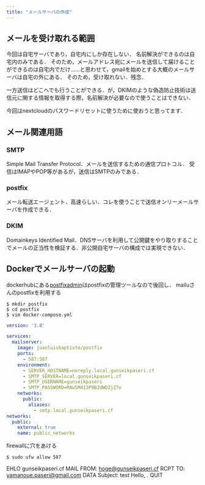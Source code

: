 ```yaml
---
title: "メールサーバの作成"
---
```


## メールを受け取れる範囲

今回は自宅サーバであり，自宅内にしか存在しない．
名前解決ができるのは自宅内のみである．
そのため，メールアドレス宛にメールを送信して届けることができるのは自宅内でだけ……と思わせて，gmailを始めとする大概のメールサーバは自宅の外にある．
そのため，受け取れない．残念．

一方送信はどこへでも行うことができる．が，DKIMのような偽造防止技術は送信元に関する情報を取得する際，名前解決が必要なので使うことはできない．

今回はnextcloudのパスワードリセットに使うために使おうと思ってます．

## メール関連用語

### SMTP

Simple Mail Transfer Protocol．メールを送信するための通信プロトコル．
受信はIMAPやPOP等があるが，送信はSMTPのみである．

### postfix

メール転送エージェント．高速らしい．コレを使うことで送信オンリーメールサーバを作成できる．

### DKIM

Domainkeys Identified Mail．DNSサーバを利用して公開鍵をやり取りすることでメールの正当性を検証する．非公開自宅サーバの構成では実現できない．

## Dockerでメールサーバの起動

dockerhubにある[postfixadmin](https://hub.docker.com/_/postfixadmin)はpostfixの管理ツールなので後回し．
mailuさんのpostfixを利用する

```
$ mkdir postfix
$ cd postfix
$ vim docker-compose.yml
```

``` yml:docker-compose.yml
version: '3.8'

services:
  mailserver:
    image: juanluisbaptiste/postfix
    ports:
      - 587:587
    environment:
      - SERVER_HOSTNAME=noreply.local.gunseikpaseri.cf
      - SMTP_SERVER=local.gunseikpaseri.cf
      - SMTP_USERNAME=gunseikpaseri
      - SMTP_PASSWORD=MAwSM413P9BJdWDZjZ7o
    networks:
      public:
        aliases:
          - smtp.local.gunseikpaseri.cf
networks:
  public:
    external: true
    name: public_networks
```

firewallに穴をあける
```
$ sudo ufw allow 587
```


EHLO gunseikpaseri.cf
MAIL FROM: hoge@gunseikpaseri.cf
RCPT TO: yamanoue.paseri@gmail.com
DATA
Subject: test
Hello,
.
QUIT